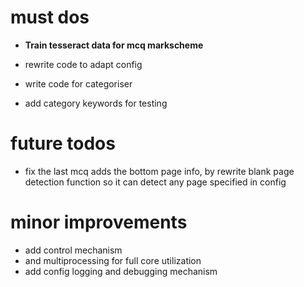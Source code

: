# must dos

- **Train tesseract data for mcq markscheme**
- rewrite code to adapt config

- write code for categoriser
- add category keywords for testing

# future todos

- fix the last mcq adds the bottom page info, by rewrite blank page detection function so it can detect any page specified in config

# minor improvements

- add control mechanism
- and multiprocessing for full core utilization
- add config logging and debugging mechanism
